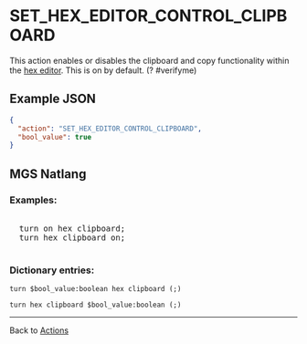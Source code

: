 # SET_HEX_EDITOR_CONTROL_CLIPBOARD

This action enables or disables the clipboard and copy functionality within the [hex editor](hardware/hex_editor). This is on by default. (? #verifyme)

## Example JSON

```json
{
  "action": "SET_HEX_EDITOR_CONTROL_CLIPBOARD",
  "bool_value": true
}
```

## MGS Natlang

### Examples:

<pre class="HyperMD-codeblock mgs">

  <span class="verb">turn</span> <span class="language-constant">on</span> <span class="target">hex</span> <span class="target">clipboard</span><span class="terminator">;</span>
  <span class="verb">turn</span> <span class="target">hex</span> <span class="target">clipboard</span> <span class="language-constant">on</span><span class="terminator">;</span>

</pre>

### Dictionary entries:

```
turn $bool_value:boolean hex clipboard (;)

turn hex clipboard $bool_value:boolean (;)
```

---

Back to [Actions](actions)
